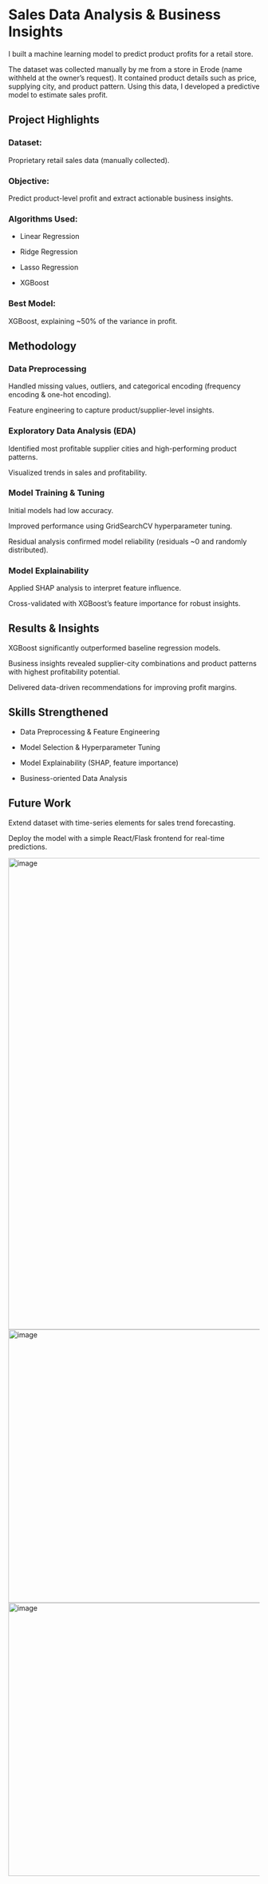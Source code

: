# Sales Data Analysis & Business Insights

I built a machine learning model to predict product profits for a retail store.

The dataset was collected manually by me from a store in Erode (name withheld at the owner’s request). It contained product details such as price, supplying city, and product pattern. Using this data, I developed a predictive model to estimate sales profit.

## Project Highlights

### Dataset:
Proprietary retail sales data (manually collected).

### Objective: 
Predict product-level profit and extract actionable business insights.

### Algorithms Used:

* Linear Regression

 * Ridge Regression

* Lasso Regression

* XGBoost

### Best Model: 
XGBoost, explaining ~50% of the variance in profit.

## Methodology

### Data Preprocessing

Handled missing values, outliers, and categorical encoding (frequency encoding & one-hot encoding).

Feature engineering to capture product/supplier-level insights.

### Exploratory Data Analysis (EDA)

Identified most profitable supplier cities and high-performing product patterns.

Visualized trends in sales and profitability.

### Model Training & Tuning

Initial models had low accuracy.

Improved performance using GridSearchCV hyperparameter tuning.

Residual analysis confirmed model reliability (residuals ~0 and randomly distributed).

### Model Explainability

Applied SHAP analysis to interpret feature influence.

Cross-validated with XGBoost’s feature importance for robust insights.

## Results & Insights

XGBoost significantly outperformed baseline regression models.

Business insights revealed supplier-city combinations and product patterns with highest profitability potential.

Delivered data-driven recommendations for improving profit margins.

## Skills Strengthened

* Data Preprocessing & Feature Engineering

* Model Selection & Hyperparameter Tuning

* Model Explainability (SHAP, feature importance)

* Business-oriented Data Analysis

## Future Work

Extend dataset with time-series elements for sales trend forecasting.

Deploy the model with a simple React/Flask frontend for real-time predictions.

<img width="928" height="944" alt="image" src="https://github.com/user-attachments/assets/186e1c69-9de4-49c7-a20c-ca2e1c215ed9" />
<img width="1026" height="547" alt="image" src="https://github.com/user-attachments/assets/45774025-55ec-4ee4-856e-8ed66dd61ec1" />
<img width="639" height="547" alt="image" src="https://github.com/user-attachments/assets/21bec1ae-92ae-43bc-bfa9-3f03095cb4d0" />



